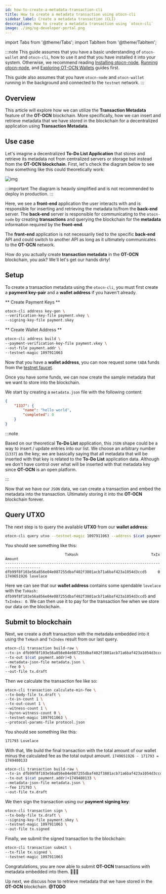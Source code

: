 ```yaml
---
id: how-to-create-a-metadata-transaction-cli
title: How to create a metadata transaction using otocn-cli
sidebar_label: Create a metadata transaction (CLI)
description: How to create a metadata transaction using `otocn-cli`
image: ./img/og-developer-portal.png
---
```

import Tabs from '@theme/Tabs';
import TabItem from '@theme/TabItem';

:::note
This guide assumes that you have a basic understanding of `otocn-wallet` and `otocn-cli`, how to use it and that you have installed it into your system. Otherwise, we recommend reading [Installing otocn-node](../get-started/installing-otocn-node), [Running otocn-node](../get-started/running-otocn), and [Exploring OT-OCN Wallets](../integrate-otocn/creating-wallet-faucet) guides first.

This guide also assumes that you have `otocn-node` and `otocn-wallet` running in the background and connected to the `testnet` network.
:::

## Overview 

This article will explore how we can utilize the **Transaction Metadata** feature of the **OT-OCN** blockchain. More specifically, how we can insert and retrieve metadata that we have stored in the blockchain for a decentralized application using **Transaction Metadata**.

## Use case

Let's imagine a decentralized **To-Do List Application** that stores and retrieve its metadata not from centralized servers or storage but instead from the **OT-OCN blockchain**. First, let's check the diagram below to see how something like this could theoretically work:

![img](../../static/img/tx-meta-data/todo-list-app.png)

:::important
The diagram is heavily simplified and is not recommended to deploy in production.
:::

Here, we see a **front-end** application the user interacts with and is responsible for inserting and retrieving the metadata to/from the **back-end** server. The **back-end** server is responsible for communicating to the `otocn-node` by creating **transactions** and querying the blockchain for the **metadata** information required by the **front-end**.

The **front-end** application is not necessarily tied to the specific **back-end** API and could switch to another API as long as it ultimately communicates to the **OT-OCN** network.

How do you actually create **transaction metadata** in the **OT-OCN** blockchain, you ask? We'll let's get our hands dirty!

## Setup

To create a transaction metadata using the `otocn-cli`, you must first create a **payment key-pair** and a **wallet address** if you haven't already.

** Create Payment Keys **

```bash
otocn-cli address key-gen \
--verification-key-file payment.vkey \
--signing-key-file payment.skey
```

** Create Wallet Address **

```bash
otocn-cli address build \
--payment-verification-key-file payment.vkey \
--out-file payment.addr \
--testnet-magic 1097911063
```

Now that you have a **wallet address**, you can now request some `tADA` funds from the [testnet faucet](../integrate-otocn/testnet-faucet). 

Once you have some funds, we can now create the sample metadata that we want to store into the blockchain.

We start by creating a `metadata.json` file with the following content:

```json
{
    "1337": {
        "name": "hello world",
        "completed": 0
    }
}
```

:::note

Based on our theoretical **To-Do List** application, this `JSON` shape could be a way to insert / update entries into our list. We choose an arbitrary number (`1337`) as the key; we are basically saying that all metadata that will be inserted with that key is related to the **To-Do List** application data. Although we don't have control over what will be inserted with that metadata key since **OT-OCN** is an open platform.

:::

Now that we have our `JSON` data, we can create a transaction and embed the metadata into the transaction. Ultimately storing it into the **OT-OCN** blockchain forever.

## Query UTXO

The next step is to query the available **UTXO** from our **wallet address**:

```bash
otocn-cli query utxo --testnet-magic 1097911063 --address $(cat payment.addr)
```

You should see something like this:

```
                           TxHash                                 TxIx        Amount
--------------------------------------------------------------------------------------
dfb99f8f103e56a856e04e087255dbaf402f3801acb71a6baf423a1054d3ccd5     0        1749651926 lovelace
```

Here we can see that our **wallet address** contains some spendable `lovelace` with the `TxHash: dfb99f8f103e56a856e04e087255dbaf402f3801acb71a6baf423a1054d3ccd5` and `TxIndex: 0`. We can then use it to pay for the transaction fee when we store our data on the blockchain.

## Submit to blockchain

Next, we create a draft transaction with the metadata embedded into it using the `TxHash` and `TxIndex` result from our last query.

```bash {2}
otocn-cli transaction build-raw \
--tx-in dfb99f8f103e56a856e04e087255dbaf402f3801acb71a6baf423a1054d3ccd5#0 \
--tx-out $(cat payment.addr)+0 \
--metadata-json-file metadata.json \
--fee 0 \
--out-file tx.draft
```

Then we calculate the transaction fee like so:

```bash
otocn-cli transaction calculate-min-fee \
--tx-body-file tx.draft \
--tx-in-count 1 \
--tx-out-count 1 \
--witness-count 1 \
--byron-witness-count 0 \
--testnet-magic 1097911063 \
--protocol-params-file protocol.json
```

You should see something like this:

```bash
171793 Lovelace
```

With that, We build the final transaction with the total amount of our wallet minus the calculated fee as the total output amount. `1749651926 - 171793 = 1749480133`

```bash {3}
otocn-cli transaction build-raw \
--tx-in dfb99f8f103e56a856e04e087255dbaf402f3801acb71a6baf423a1054d3ccd5#0 \
--tx-out $(cat payment.addr)+1749480133 \
--metadata-json-file metadata.json \
--fee 171793 \
--out-file tx.draft
```

We then sign the transaction using our **payment signing key**:

```bash
otocn-cli transaction sign \             
--tx-body-file tx.draft \
--signing-key-file payment.skey \
--testnet-magic 1097911063 \
--out-file tx.signed 
```

Finally, we submit the signed transaction to the blockchain:


```bash
otocn-cli transaction submit \
--tx-file tx.signed \    
--testnet-magic 1097911063
```

Congratulations, you are now able to submit **OT-OCN** transactions with metadata embedded into them. 🎉🎉🎉

Up next, we discuss how to retrieve metadata that we have stored in the **OT-OCN** blockchain. **@TODO**
